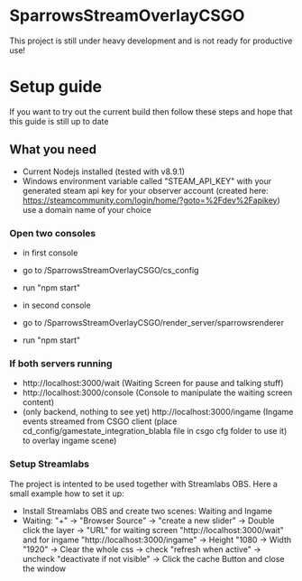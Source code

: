 # SparrowsStreamOverlayCSGO

This project is still under heavy development and is not ready for productive use!


# Setup guide

If you want to try out the current build then follow these steps and hope that this guide is still up to date

## What you need

- Current Nodejs installed (tested with v8.9.1)
- Windows environment variable called "STEAM_API_KEY" with your generated steam api key for your observer account (created here: https://steamcommunity.com/login/home/?goto=%2Fdev%2Fapikey) use a domain name of your choice

### Open two consoles

- in first console
- go to <place of downloaded folder>/SparrowsStreamOverlayCSGO/cs_config
- run "npm start"

- in second console
- go to <place of downloaded folder>/SparrowsStreamOverlayCSGO/render_server/sparrowsrenderer
- run "npm start"

### If both servers running

- http://localhost:3000/wait (Waiting Screen for pause and talking stuff)
- http://localhost:3000/console (Console to manipulate the waiting screen content)
- (only backend, nothing to see yet) http://localhost:3000/ingame (Ingame events streamed from CSGO client (place cd_config/gamestate_integration_blabla file in csgo cfg folder to use it) to overlay ingame scene)

### Setup Streamlabs

The project is intented to be used together with Streamlabs OBS. Here a small example how to set it up:

- Install Streamlabs OBS and create two scenes: Waiting and Ingame
- Waiting: "+" -> "Browser Source" -> "create a new slider" -> Double click the layer -> "URL" for waiting screen "http://localhost:3000/wait" and for ingame "http://localhost:3000/ingame" -> Height "1080 -> Width "1920" -> Clear the whole css -> check "refresh when active"  -> uncheck "deactivate if not visible" -> Click the cache Button and close the window

